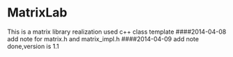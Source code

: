 # MatrixLab
This is a matrix library realization used c++ class template 
####2014-04-08
add note for matrix.h and matrix_impl.h
####2014-04-09
add note done,version is 1.1